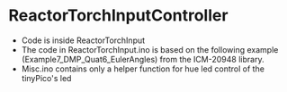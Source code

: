 # ReactorTorchInputController

- Code is inside ReactorTorchInput 
- The code in ReactorTorchInput.ino is based on the following example (Example7_DMP_Quat6_EulerAngles) from the ICM-20948 library. 
- Misc.ino contains only a helper function for hue led control of the tinyPico's led 
